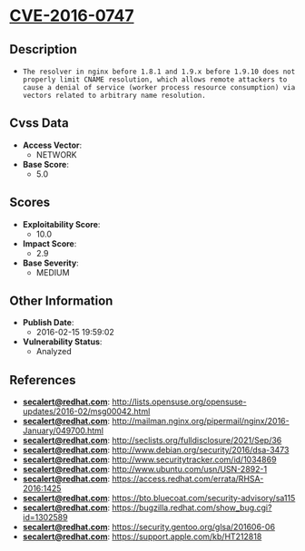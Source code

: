 
# [CVE-2016-0747](http://lists.opensuse.org/opensuse-updates/2016-02/msg00042.html)

## Description

- `The resolver in nginx before 1.8.1 and 1.9.x before 1.9.10 does not properly limit CNAME resolution, which allows remote attackers to cause a denial of service (worker process resource consumption) via vectors related to arbitrary name resolution.`

## Cvss Data

- **Access Vector**:
  - NETWORK
- **Base Score**:
  - 5.0

## Scores

- **Exploitability Score**:
  - 10.0
- **Impact Score**:
  - 2.9
- **Base Severity**:
  - MEDIUM

## Other Information

- **Publish Date**:
  - 2016-02-15 19:59:02
- **Vulnerability Status**:
  - Analyzed

## References

- **secalert@redhat.com**: http://lists.opensuse.org/opensuse-updates/2016-02/msg00042.html
- **secalert@redhat.com**: http://mailman.nginx.org/pipermail/nginx/2016-January/049700.html
- **secalert@redhat.com**: http://seclists.org/fulldisclosure/2021/Sep/36
- **secalert@redhat.com**: http://www.debian.org/security/2016/dsa-3473
- **secalert@redhat.com**: http://www.securitytracker.com/id/1034869
- **secalert@redhat.com**: http://www.ubuntu.com/usn/USN-2892-1
- **secalert@redhat.com**: https://access.redhat.com/errata/RHSA-2016:1425
- **secalert@redhat.com**: https://bto.bluecoat.com/security-advisory/sa115
- **secalert@redhat.com**: https://bugzilla.redhat.com/show_bug.cgi?id=1302589
- **secalert@redhat.com**: https://security.gentoo.org/glsa/201606-06
- **secalert@redhat.com**: https://support.apple.com/kb/HT212818
